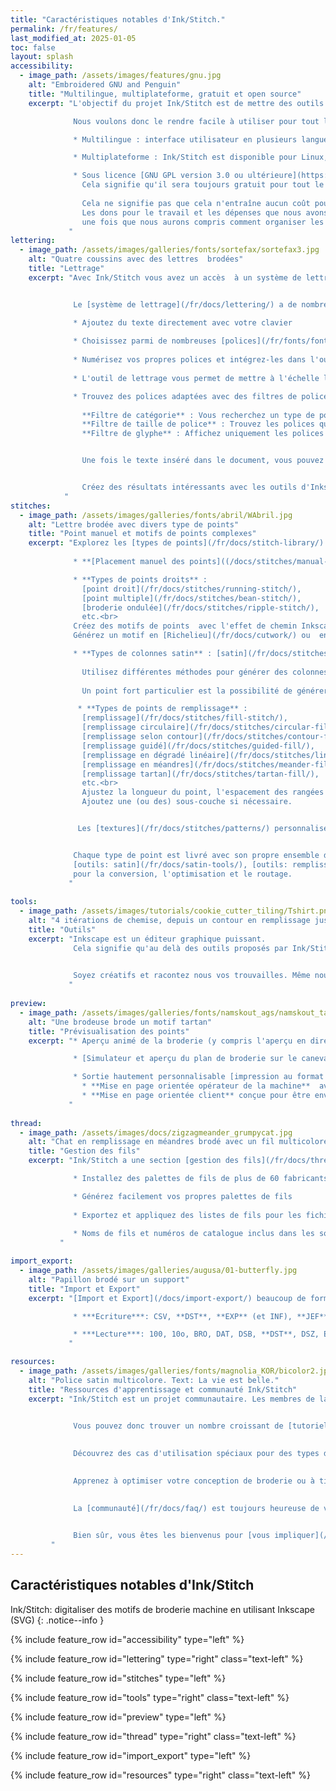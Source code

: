 ```yaml
---
title: "Caractéristiques notables d'Ink/Stitch."
permalink: /fr/features/
last_modified_at: 2025-01-05
toc: false
layout: splash
accessibility:
  - image_path: /assets/images/features/gnu.jpg
    alt: "Embroidered GNU and Penguin"
    title: "Multilingue, multiplateforme, gratuit et open source"
    excerpt: "L'objectif du projet Ink/Stitch est de mettre des outils de conception de broderie gratuits et de haute qualité entre les mains de personnes qui n'auraient normalement pas accès à de tels outils.

              Nous voulons donc le rendre facile à utiliser pour tout le monde :

              * Multilingue : interface utilisateur en plusieurs langues ([Aide appréciée](https://translate.inkstitch.org))

              * Multiplateforme : Ink/Stitch est disponible pour Linux, Windows et macOS.

              * Sous licence [GNU GPL version 3.0 ou ultérieure](https://www.gnu.org/licenses/gpl-3.0).
                Cela signifie qu'il sera toujours gratuit pour tout le monde d'utiliser, de partager et de contribuer.<br><br>
    
                Cela ne signifie pas que cela n'entraîne aucun coût pour les contributeurs.
                Les dons pour le travail et les dépenses que nous avons consacrés au programme seront les bienvenus -
                une fois que nous aurons compris comment organiser les finances....
             "
lettering:
  - image_path: /assets/images/galleries/fonts/sortefax/sortefax3.jpg
    alt: "Quatre coussins avec des lettres  brodées"
    title: "Lettrage"
    excerpt: "Avec Ink/Stitch vous avez un accès  à un système de lettrage facile à utiliser avec une longue liste de polices prêtes à l'emploi.


              Le [système de lettrage](/fr/docs/lettering/) a de nombreuses fonctionnalités intéressantes :

              * Ajoutez du texte directement avec votre clavier
              
              * Choisissez parmi de nombreuses [polices](/fr/fonts/font-library/) pré-numérisées
              
              * Numérisez vos propres polices et intégrez-les dans l'outil de lettrage (ou partagez-les avec tout le monde)
              
              * L'outil de lettrage vous permet de mettre à l'échelle les polices dans les limites définies par l'auteur 

              * Trouvez des polices adaptées avec des filtres de polices pouvant être utilisés simultanément :<br>
    
                **Filtre de catégorie** : Vous recherchez un type de police spécifique ? Le filtre de catégorie de police vous aide à trouver des polices avec des types ou des styles de points spécifiques.<br>
                **Filtre de taille de police** : Trouvez les polices qui correspondent à votre conception. La police choisie s'adaptera automatiquement à la valeur de taille saisie dans le filtre.<br>
                **Filtre de glyphe** : Affichez uniquement les polices avec tous les glyphes nécessaires pour le texte donné.


                Une fois le texte inséré dans le document, vous pouvez modifier les chemins et les paramètres de broderie comme vous le souhaitez.


                Créez des résultats intéressants avec les outils d'Inkscape disponibles, par exemple [Lettrage le long du chemin](/docs/lettering/#lettering-along-path) ou la déformation d'enveloppe [effets de chemin](/tutorials/distort/).
            "
stitches:
  - image_path: /assets/images/galleries/fonts/abril/WAbril.jpg
    alt: "Lettre brodée avec divers type de points"
    title: "Point manuel et motifs de points complexes"
    excerpt: "Explorez les [types de points](/fr/docs/stitch-library/) disponibles dans Ink/Stitch et ouvrez vous un monde de possibilités créatives.
    
              * **[Placement manuel des points]((/docs/stitches/manual-stitch/))** : placez chaque point exactement où vous le souhaitez

              * **Types de points droits** :
                [point droit](/fr/docs/stitches/running-stitch/),
                [point multiple](/fr/docs/stitches/bean-stitch/),
                [broderie ondulée](/fr/docs/stitches/ripple-stitch/),
                etc.<br>
              Créez des motifs de points  avec l'effet de chemin Inkscape [Motif suivant chemin](/fr/tutorials/patterned-unning-stitch/).<br>
              Générez un motif en [Richelieu](/fr/docs/cutwork/) ou  en [Redwork](/fr/docs/stroke-tools/#redwork).

              * **Types de colonnes satin** : [satin](/fr/docs/stitches/satin-column/), [point en E](/fr/docs/stitches/e-stitch/), [point en S](/fr/docs/stitches/s-stitch/), [zigzag satin](/fr/docs/stitches/zigzag-satin-stitch/), etc.<br>
    
                Utilisez différentes méthodes pour générer des colonnes satin. Ajoutez une sous-couche si nécessaire. Définissez des options de randomisation ou personnalisez le découpage des points pour les colonnes larges.<br>
    
                Un point fort particulier est la possibilité de générer facilement des [satins multicolores](/docs/satin-tools/#multicolor-satin).

               * **Types de points de remplissage** :
                [remplissage](/fr/docs/stitches/fill-stitch/),
                [remplissage circulaire](/fr/docs/stitches/circular-fill/),
                [remplissage selon contour](/fr/docs/stitches/contour-fill/),
                [remplissage guidé](/fr/docs/stitches/guided-fill/),
                [remplissage en dégradé linéaire](/fr/docs/stitches/linear-gradient-fill/),
                [remplissage en méandres](/fr/docs/stitches/meander-fill/),
                [remplissage tartan](/fr/docs/stitches/tartan-fill/),
                etc.<br>
                Ajustez la longueur du point, l'espacement des rangées et leur angle parmi d'autres options.
                Ajoutez une (ou des) sous-couche si nécessaire.


               Les [textures](/fr/docs/stitches/patterns/) personnalisées peuvent être appliquées à tous les types de points disponibles.


              Chaque type de point est livré avec son propre ensemble d'outils ([outils: trait](/fr/docs/stroke-tools/),
              [outils: satin](/fr/docs/satin-tools/), [outils: remplissage](/fr/docs/fill-tools/))
              pour la conversion, l'optimisation et le routage.
             "
    
tools:
  - image_path: /assets/images/tutorials/cookie_cutter_tiling/Tshirt.png
    alt: "4 itérations de chemise, depuis un contour en remplissage jusqu'à un remplissage sans contour associé à un contour sans remplissage"
    title: "Outils"
    excerpt: "Inkscape est un éditeur graphique puissant.
              Cela signifie qu'au delà des outils proposés par Ink/Stitch il y a énormément d'outils inclus dans Inkscape ou dans d'autres extensions.
              

              Soyez créatifs et racontez nous vos trouvailles. Même nous, nous ne ne connaissons pas encore toutes les possibilités.
             "
    
preview:
  - image_path: /assets/images/galleries/fonts/namskout_ags/namskout_tartan_encours.jpg
    alt: "Une brodeuse brode un motif tartan"
    title: "Prévisualisation des points"
    excerpt: "* Aperçu animé de la broderie (y compris l'aperçu en direct lorsque vous ajustez les paramètres tels que l'espacement des rangs, etc.)

              * [Simulateur et aperçu du plan de broderie sur le canevas](/fr/docs/visualize/)

              * Sortie hautement personnalisable [impression au format PDF](/fr/docs/print-pdf/) avec rendu réaliste et mode de dessin au trait<br>
                * **Mise en page orientée opérateur de la machine**  avec blocs de couleur, noms des fils, nombres de points et notes personnalisées<br>
                * **Mise en page orientée client** conçue pour être envoyée à votre client
             "
    
thread:
  - image_path: /assets/images/docs/zigzagmeander_grumpycat.jpg
    alt: "Chat en remplissage en méandres brodé avec un fil multicolore"
    title: "Gestion des fils"
    excerpt: "Ink/Stitch a une section [gestion des fils](/fr/docs/thread-color/) dans son menu.

              * Installez des palettes de fils de plus de 60 fabricants

              * Générez facilement vos propres palettes de fils
                
              * Exportez et appliquez des listes de fils pour les fichiers de broderie ou faites correspondre les couleurs d'un motif aux palettes de fils sélectionnées
                
              * Noms de fils et numéros de catalogue inclus dans les sorties PDF et dans les formats de fichiers de broderie capables de stocker des informations sur les couleurs
           "

import_export:
  - image_path: /assets/images/galleries/augusa/01-butterfly.jpg
    alt: "Papillon brodé sur un support"
    title: "Import et Export"
    excerpt: "[Import et Export](/docs/import-export/) beaucoup de formats populaires  de broderie machine (incluant des exports en masse)

              * ***Ecriture***: CSV, **DST**, **EXP** (et INF), **JEF**, PEC, **PES**, SVG, TXT (G-CODE), U01, **VP3**

              * ***Lecture***: 100, 10o, BRO, DAT, DSB, **DST**, DSZ, EMD, **EXP** (et INF), EXY, FXY, GT, INB, **JEF**, JPX, KSM, MAX, MIT, NEW, PCD, PCM, PCQ, PCS, PEC, **PES**, PHB, PHC, SEW, SHV, STC, STX, TAP, TBF, TXT (G-CODE), U01, **VP3**, XXX, ZXY
             "

resources:
  - image_path: /assets/images/galleries/fonts/magnolia_KOR/bicolor2.jpg
    alt: "Police satin multicolore. Text: La vie est belle."
    title: "Ressources d'apprentissage et communauté Ink/Stitch"
    excerpt: "Ink/Stitch est un projet communautaire. Les membres de la communauté peuvent fournir des informations utiles et des tutoriels.


              Vous pouvez donc trouver un nombre croissant de [tutoriels](/tutorials/) sur divers sujets sur le site Web Ink/Stitch.
    
    
              Découvrez des cas d'utilisation spéciaux pour des types de points ou des techniques de broderie spécifiques.
    

              Apprenez à optimiser votre conception de broderie ou à tirer le meilleur parti des fonctionnalités d'Inkscape pour la broderie.
    

              La [communauté](/fr/docs/faq/) est toujours heureuse de vous aider en cas de problème ou de questions simples de débutant.
    

              Bien sûr, vous êtes les bienvenus pour [vous impliquer](/fr/developers/introduction/) et voir ce que vous pouvez faire pour faire avancer Ink/Stitch.
         "
---
```

## Caractéristiques notables d'Ink/Stitch 

Ink/Stitch: digitaliser des motifs de broderie machine en utilisant Inkscape (SVG)
{: .notice--info }

{% include feature_row id="accessibility" type="left" %}

{% include feature_row id="lettering" type="right" class="text-left" %}

{% include feature_row id="stitches" type="left" %}

{% include feature_row id="tools" type="right" class="text-left" %}

{% include feature_row id="preview" type="left" %}

{% include feature_row id="thread" type="right" class="text-left" %}

{% include feature_row id="import_export" type="left" %}

{% include feature_row id="resources" type="right" class="text-left" %}
